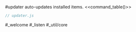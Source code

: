 #updater auto-updates installed items.
<<command_table()>>

```js_removed:updater.js
// updater.js
```

#_welcome 
#_listen 
#_util/core